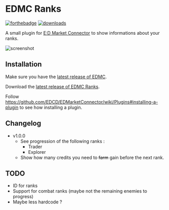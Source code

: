 # EDMC Ranks

[![forthebadge](https://forthebadge.com/images/badges/made-with-python.svg)](https://forthebadge.com)
[![downloads](https://img.shields.io/github/downloads/oxypomme/edmc-rank/total?style=for-the-badge)](https://shields.io/)

A small plugin for [E:D Market Connector](https://github.com/EDCD/EDMarketConnector) to show informations about your ranks.

![screenshot](https://i.vgy.me/LzFesq.png)

## Installation

Make sure you have the [latest release of EDMC](https://github.com/EDCD/EDMarketConnector/wiki/Installation-&-Setup).

Download the [latest release of EDMC Ranks](https://github.com/oxypomme/edmc-rank/releases/latest).

Follow <https://github.com/EDCD/EDMarketConnector/wiki/Plugins#installing-a-plugin> to see how installing a plugin.

## Changelog

- v1.0.0
  - See progression of the following ranks :
    - Trader
    - Explorer
  - Show how many credits you need to ~~farm~~ gain before the next rank.

## TODO

- ID for ranks
- Support for combat ranks (maybe not the remaining enemies to progress)
- Maybe less hardcode ?

